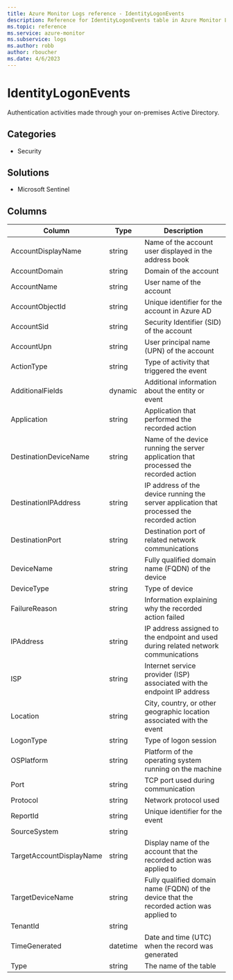 ```yaml
---
title: Azure Monitor Logs reference - IdentityLogonEvents
description: Reference for IdentityLogonEvents table in Azure Monitor Logs.
ms.topic: reference
ms.service: azure-monitor
ms.subservice: logs
ms.author: robb
author: rboucher
ms.date: 4/6/2023
---
```


# IdentityLogonEvents

 Authentication activities made through your on-premises Active Directory.

## Categories

- Security
## Solutions

- Microsoft Sentinel




## Columns

| Column | Type | Description |
| --- | --- | --- |
| AccountDisplayName | string | Name of the account user displayed in the address book |
| AccountDomain | string | Domain of the account |
| AccountName | string | User name of the account |
| AccountObjectId | string | Unique identifier for the account in Azure AD |
| AccountSid | string | Security Identifier (SID) of the account |
| AccountUpn | string | User principal name (UPN) of the account |
| ActionType | string | Type of activity that triggered the event |
| AdditionalFields | dynamic | Additional information about the entity or event |
| Application | string | Application that performed the recorded action |
| DestinationDeviceName | string | Name of the device running the server application that processed the recorded action |
| DestinationIPAddress | string | IP address of the device running the server application that processed the recorded action |
| DestinationPort | string | Destination port of related network communications |
| DeviceName | string | Fully qualified domain name (FQDN) of the device |
| DeviceType | string | Type of device |
| FailureReason | string | Information explaining why the recorded action failed |
| IPAddress | string | IP address assigned to the endpoint and used during related network communications |
| ISP | string | Internet service provider (ISP) associated with the endpoint IP address |
| Location | string | City, country, or other geographic location associated with the event |
| LogonType | string | Type of logon session |
| OSPlatform | string | Platform of the operating system running on the machine |
| Port | string | TCP port used during communication |
| Protocol | string | Network protocol used |
| ReportId | string | Unique identifier for the event |
| SourceSystem | string |  |
| TargetAccountDisplayName | string | Display name of the account that the recorded action was applied to |
| TargetDeviceName | string | Fully qualified domain name (FQDN) of the device that the recorded action was applied to |
| TenantId | string |  |
| TimeGenerated | datetime | Date and time (UTC) when the record was generated |
| Type | string | The name of the table |
